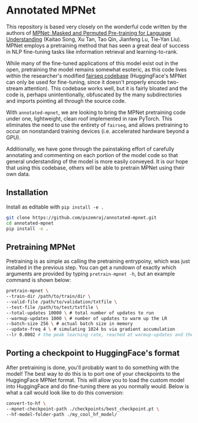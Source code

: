 # Annotated MPNet

This repository is based very closely on the wonderful code written by the authors of [MPNet: Masked and Permuted Pre-training for Language Understanding](https://arxiv.org/pdf/2004.09297.pdf) (Kaitao Song, Xu Tan, Tao Qin, Jianfeng Lu, Tie-Yan Liu). MPNet employs a pretraining method that has seen a great deal of success in NLP fine-tuning tasks like information retrieval and learning-to-rank.

While many of the fine-tuned applications of this model exist out in the open, pretraining the model remains somewhat esoteric, as this code lives within the researcher's modified [fairseq codebase](https://github.com/microsoft/MPNet/tree/master) (HuggingFace's MPNet can only be used for fine-tuning, since it doesn't properly encode two-stream attention). This codebase works well, but it is fairly bloated and the code is, perhaps unintentionally, obfuscated by the many subdirectories and imports pointing all through the source code.

With `annotated-mpnet`, we are looking to bring the MPNet pretraining code under one, lightweight, clean roof implemented in raw PyTorch. This eliminates the need to use the entirety of `fairseq`, and allows pretraining to occur on nonstandard training devices (i.e. accelerated hardware beyond a GPU).

Additionally, we have gone through the painstaking effort of carefully annotating and commenting on each portion of the model code so that general understanding of the model is more easily conveyed. It is our hope that using this codebase, others will be able to pretrain MPNet using their own data.

## Installation

Install as editable with `pip install -e .`

```bash
git clone https://github.com/pszemraj/annotated-mpnet.git
cd annotated-mpnet
pip install -e .
```

## Pretraining MPNet

Pretraining is as simple as calling the pretraining entrypoiny, which was just installed in the previous step. You can get a rundown of exactly which arguments are provided by typing `pretrain-mpnet -h`, but an example command is shown below:

```bash
pretrain-mpnet \
--train-dir /path/to/train/dir \
--valid-file /path/to/validation/txtfile \
--test-file /path/to/test/txtfile \
--total-updates 10000 \ # total number of updates to run
--warmup-updates 1000 \ # number of updates to warm up the LR
--batch-size 256 \ # actual batch size in memory
--update-freq 4 \ # simulating 1024 bs via gradient accumulation
--lr 0.0002 # the peak learning rate, reached at warmup-updates and then decayed according to the --power arg
```

## Porting a checkpoint to HuggingFace's format

After pretraining is done, you'll probably want to do something with the model! The best way to do this is to port one of your checkpoints to the HuggingFace MPNet format. This will allow you to load the custom model into HuggingFace and do fine-tuning there as you normally would. Below is what a call would look like to do this conversion:

```bash
convert-to-hf \
--mpnet-checkpoint-path ./checkpoints/best_checkpoint.pt \
--hf-model-folder-path ./my_cool_hf_model/
```
